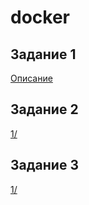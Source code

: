 # docker

## Задание 1

[Описание](1/)

## Задание 2

[1/](Описание)

## Задание 3

[1/](Описание)

